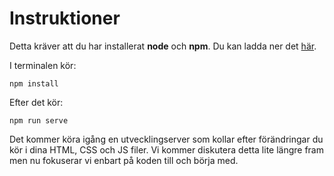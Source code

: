 # Instruktioner

Detta kräver att du har installerat **node** och **npm**. Du kan ladda ner det [här](https://nodejs.org/en/).

I terminalen kör:
```
npm install
````

Efter det kör:

```
npm run serve
````

Det kommer köra igång en utvecklingserver som kollar efter förändringar du kör i dina HTML, CSS och JS filer. Vi kommer diskutera detta lite längre fram men nu fokuserar vi enbart på koden till och börja med.